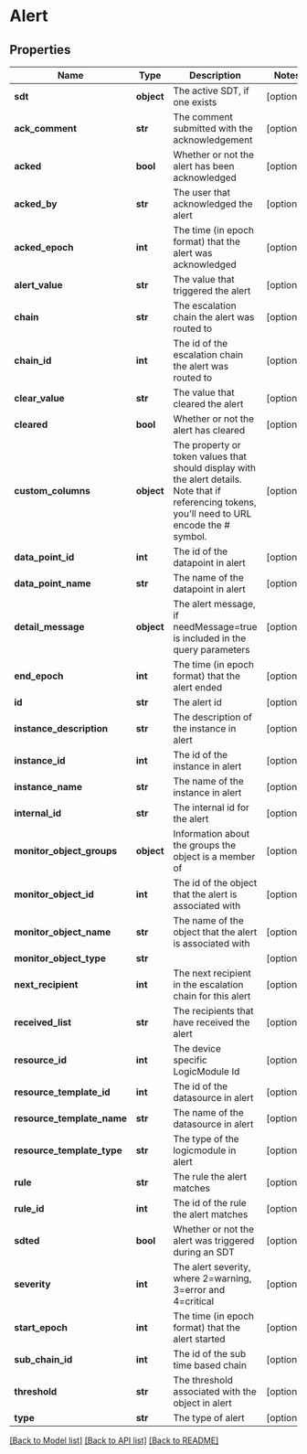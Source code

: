 # Alert

## Properties
Name | Type | Description | Notes
------------ | ------------- | ------------- | -------------
**sdt** | **object** | The active SDT, if one exists | [optional] 
**ack_comment** | **str** | The comment submitted with the acknowledgement | [optional] 
**acked** | **bool** | Whether or not the alert has been acknowledged | [optional] 
**acked_by** | **str** | The user that acknowledged the alert | [optional] 
**acked_epoch** | **int** | The time (in epoch format) that the alert was acknowledged | [optional] 
**alert_value** | **str** | The value that triggered the alert | [optional] 
**chain** | **str** | The escalation chain the alert was routed to | [optional] 
**chain_id** | **int** | The id of the escalation chain the alert was routed to | [optional] 
**clear_value** | **str** | The value that cleared the alert | [optional] 
**cleared** | **bool** | Whether or not the alert has cleared | [optional] 
**custom_columns** | **object** | The property or token values that should display with the alert details. Note that if referencing tokens, you&#39;ll need to URL encode the # symbol. | [optional] 
**data_point_id** | **int** | The id of the datapoint in alert | [optional] 
**data_point_name** | **str** | The name of the datapoint in alert | [optional] 
**detail_message** | **object** | The alert message, if needMessage&#x3D;true is included in the query parameters | [optional] 
**end_epoch** | **int** | The time (in epoch format) that the alert ended | [optional] 
**id** | **str** | The alert id | [optional] 
**instance_description** | **str** | The description of the instance in alert | [optional] 
**instance_id** | **int** | The id of the instance in alert | [optional] 
**instance_name** | **str** | The name of the instance in alert | [optional] 
**internal_id** | **str** | The internal id for the alert | [optional] 
**monitor_object_groups** | **object** | Information about the groups the object is a member of | [optional] 
**monitor_object_id** | **int** | The id of the object that the alert is associated with | [optional] 
**monitor_object_name** | **str** | The name of the object that the alert is associated with | [optional] 
**monitor_object_type** | **str** |  | [optional] 
**next_recipient** | **int** | The next recipient in the escalation chain for this alert | [optional] 
**received_list** | **str** | The recipients that have received the alert | [optional] 
**resource_id** | **int** | The device specific LogicModule Id | [optional] 
**resource_template_id** | **int** | The id of the datasource in alert | [optional] 
**resource_template_name** | **str** | The name of the datasource in alert | [optional] 
**resource_template_type** | **str** | The type of the logicmodule in alert | [optional] 
**rule** | **str** | The rule the alert matches | [optional] 
**rule_id** | **int** | The id of the rule the alert matches | [optional] 
**sdted** | **bool** | Whether or not the alert was triggered during an SDT | [optional] 
**severity** | **int** | The alert severity, where 2&#x3D;warning, 3&#x3D;error and 4&#x3D;critical | [optional] 
**start_epoch** | **int** | The time (in epoch format) that the alert started | [optional] 
**sub_chain_id** | **int** | The id of the sub time based chain | [optional] 
**threshold** | **str** | The threshold associated with the object in alert | [optional] 
**type** | **str** | The type of alert | [optional] 

[[Back to Model list]](../README.md#documentation-for-models) [[Back to API list]](../README.md#documentation-for-api-endpoints) [[Back to README]](../README.md)


